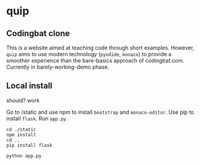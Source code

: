 # quip
## Codingbat clone

This is a website aimed at teaching code through short examples. However, `quip` aims to use modern technology (`pyodide`, `monaco`) to provide a smoother experience than the bare-basics approach of codingbat.com. Currently in barely-working-demo phase.


## Local install

should? work

Go to /static and use npm to install `bootstrap` and `monaco-editor`. 
Use pip to install `flask`.
Run `app.py`.

```
cd ./static
npm install
cd ..
pip install flask

python app.py
```